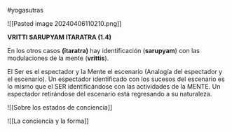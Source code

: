 #yogasutras 

![[Pasted image 20240406110210.png]]

**VRITTI SARUPYAM ITARATRA (1.4)**

En los otros casos **(itaratra)** hay identificación (**sarupyam**) con las modulaciones de la mente
(**vrittis**).

El Ser es el espectador y la Mente el escenario (Analogía del espectador y el escenario). Un espectador identificado con los sucesos del escenario es lo mismo que el SER identificándose con las actividades de la MENTE. Un espectador retirándose del escenario está regresando a su naturaleza.


![[Sobre los estados de conciencia]]

![[La conciencia y la forma]]